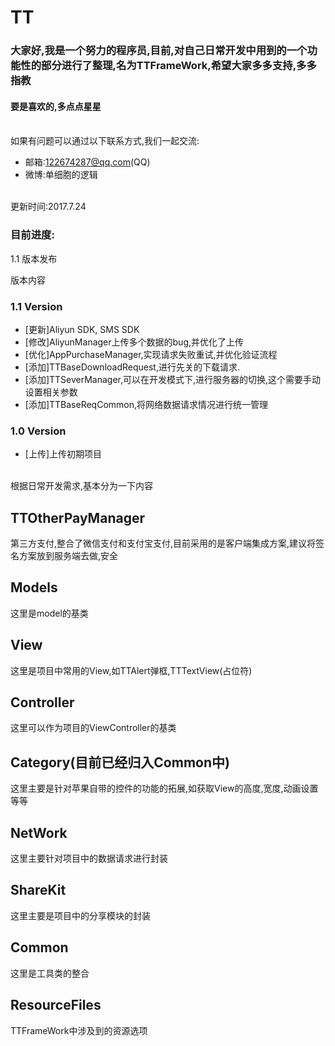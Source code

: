 # TT
### 大家好,我是一个努力的程序员,目前,对自己日常开发中用到的一个功能性的部分进行了整理,名为TTFrameWork,希望大家多多支持,多多指教</br>
#### 要是喜欢的,多点点星星

<br>如果有问题可以通过以下联系方式,我们一起交流:
* 邮箱:122674287@qq.com(QQ)
* 微博:单细胞的逻辑

<br>更新时间:2017.7.24</br>
### 目前进度:</br>
1.1 版本发布</br>

版本内容
### 1.1 Version</br>
* [更新]Aliyun SDK, SMS SDK
* [修改]AliyunManager上传多个数据的bug,并优化了上传
* [优化]AppPurchaseManager,实现请求失败重试,并优化验证流程
* [添加]TTBaseDownloadRequest,进行先关的下载请求.
* [添加]TTSeverManager,可以在开发模式下,进行服务器的切换,这个需要手动设置相关参数
* [添加]TTBaseReqCommon,将网络数据请求情况进行统一管理

### 1.0 Version
* [上传]上传初期项目

<br>根据日常开发需求,基本分为一下内容</br>
## TTOtherPayManager</br>
第三方支付,整合了微信支付和支付宝支付,目前采用的是客户端集成方案,建议将签名方案放到服务端去做,安全</br>
## Models</br>
这里是model的基类</br>
## View</br>
这里是项目中常用的View,如TTAlert弹框,TTTextView(占位符)</br>
## Controller</br>
这里可以作为项目的ViewController的基类</br>
## Category(目前已经归入Common中)</br>
这里主要是针对苹果自带的控件的功能的拓展,如获取View的高度,宽度,动画设置等等</br>

## NetWork</br>
这里主要针对项目中的数据请求进行封装</br>
## ShareKit</br>
这里主要是项目中的分享模块的封装</br>

## Common</br>
这里是工具类的整合</br>
## ResourceFiles</br>
TTFrameWork中涉及到的资源选项</br>

